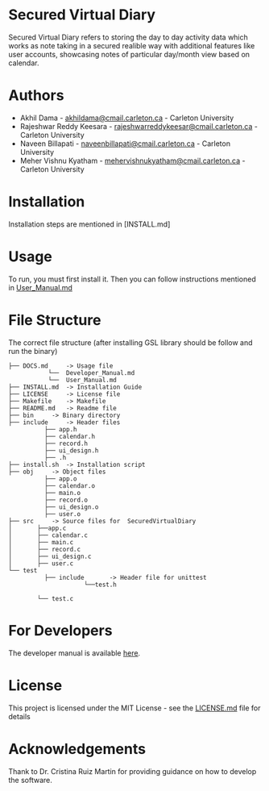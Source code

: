 # Secured Virtual Diary

Secured Virtual Diary refers to storing the day to day activity data which works as note taking in a secured realible way with additional features like user accounts, showcasing notes of particular day/month view based on calendar.


# Authors

- Akhil Dama - akhildama@cmail.carleton.ca - Carleton University
- Rajeshwar Reddy Keesara - rajeshwarreddykeesar@cmail.carleton.ca - Carleton University
- Naveen Billapati - naveenbillapati@cmail.carleton.ca - Carleton University
- Meher Vishnu Kyatham - mehervishnukyatham@cmail.carleton.ca - Carleton University

# Installation

Installation steps are mentioned in [INSTALL.md]

# Usage

To run, you must first install it. Then you can follow instructions mentioned in
[User_Manual.md](https://github.com/irjreddy/Group_I_SecuredVirtualDiary/blob/dev/docs/user_manual.md)

# File Structure

The correct file structure (after installing GSL library should be follow and run the binary)

```
├── DOCS.md 	-> Usage file
           └──  Developer_Manual.md
		   └──  User_Manual.md
├── INSTALL.md 	-> Installation Guide
├── LICENSE 	-> License file
├── Makefile 	-> Makefile
├── README.md 	-> Readme file
├── bin 	-> Binary directory
├── include 	-> Header files
          ├── app.h
          ├── calendar.h
          ├── record.h
          ├── ui_design.h
          ├── .h
├── install.sh 	-> Installation script
├── obj 	-> Object files
          ├── app.o
		  ├── calendar.o
		  ├── main.o
		  ├── record.o
		  ├── ui_design.o
		  ├── user.o
├── src 	-> Source files for  SecuredVirtualDiary
│       ├──app.c
│       ├── calendar.c
│       ├── main.c
│       ├── record.c
│       ├── ui_design.c
│       ├── user.c
└── test
          ├── include		-> Header file for unittest
                     └──test.h
          
        └── test.c
```

# For Developers

The developer manual is available [here](https://github.com/irjreddy/Group_I_SecuredVirtualDiary/blob/dev/docs/developer_manual.md).

# License

This project is licensed under the MIT License - see the [LICENSE.md](https://github.com/irjreddy/Group_I_SecuredVirtualDiary/blob/dev/LICENSE) file for details

# Acknowledgements

Thank to Dr. Cristina Ruiz Martin for providing guidance on how to develop the software.






